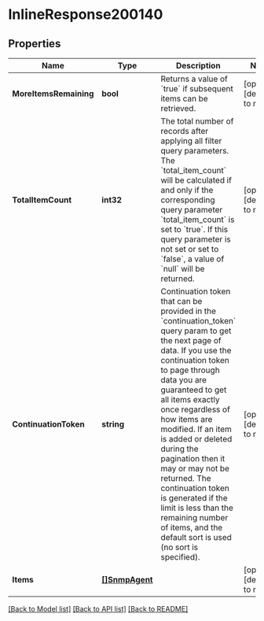 # InlineResponse200140

## Properties
Name | Type | Description | Notes
------------ | ------------- | ------------- | -------------
**MoreItemsRemaining** | **bool** | Returns a value of &#x60;true&#x60; if subsequent items can be retrieved. | [optional] [default to null]
**TotalItemCount** | **int32** | The total number of records after applying all filter query parameters. The &#x60;total_item_count&#x60; will be calculated if and only if the corresponding query parameter &#x60;total_item_count&#x60; is set to &#x60;true&#x60;. If this query parameter is not set or set to &#x60;false&#x60;, a value of &#x60;null&#x60; will be returned. | [optional] [default to null]
**ContinuationToken** | **string** | Continuation token that can be provided in the &#x60;continuation_token&#x60; query param to get the next page of data. If you use the continuation token to page through data you are guaranteed to get all items exactly once regardless of how items are modified. If an item is added or deleted during the pagination then it may or may not be returned. The continuation token is generated if the limit is less than the remaining number of items, and the default sort is used (no sort is specified). | [optional] [default to null]
**Items** | [**[]SnmpAgent**](SNMPAgent.md) |  | [optional] [default to null]

[[Back to Model list]](../README.md#documentation-for-models) [[Back to API list]](../README.md#documentation-for-api-endpoints) [[Back to README]](../README.md)

